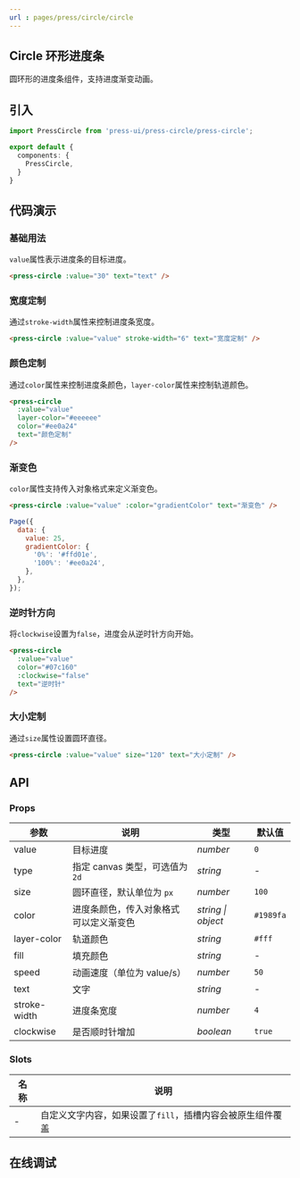 ```yaml
---
url : pages/press/circle/circle
---
```


## Circle 环形进度条

圆环形的进度条组件，支持进度渐变动画。



## 引入

```ts
import PressCircle from 'press-ui/press-circle/press-circle';

export default {
  components: {
    PressCircle,
  }
}
```

## 代码演示

### 基础用法

`value`属性表示进度条的目标进度。

```html
<press-circle :value="30" text="text" />
```

### 宽度定制

通过`stroke-width`属性来控制进度条宽度。

```html
<press-circle :value="value" stroke-width="6" text="宽度定制" />
```

### 颜色定制

通过`color`属性来控制进度条颜色，`layer-color`属性来控制轨道颜色。

```html
<press-circle
  :value="value"
  layer-color="#eeeeee"
  color="#ee0a24"
  text="颜色定制"
/>
```

### 渐变色

`color`属性支持传入对象格式来定义渐变色。

```html
<press-circle :value="value" :color="gradientColor" text="渐变色" />
```

```javascript
Page({
  data: {
    value: 25,
    gradientColor: {
      '0%': '#ffd01e',
      '100%': '#ee0a24',
    },
  },
});
```

### 逆时针方向

将`clockwise`设置为`false`，进度会从逆时针方向开始。

```html
<press-circle
  :value="value"
  color="#07c160"
  :clockwise="false"
  text="逆时针"
/>
```

### 大小定制

通过`size`属性设置圆环直径。

```html
<press-circle :value="value" size="120" text="大小定制" />
```

## API

### Props

| 参数         | 说明                                   | 类型               | 默认值    |
| ------------ | -------------------------------------- | ------------------ | --------- |
| value        | 目标进度                               | _number_           | `0`       |
| type         | 指定 canvas 类型，可选值为 `2d`        | _string_           | -         |
| size         | 圆环直径，默认单位为 `px`              | _number_           | `100`     |
| color        | 进度条颜色，传入对象格式可以定义渐变色 | _string \| object_ | `#1989fa` |
| layer-color  | 轨道颜色                               | _string_           | `#fff`    |
| fill         | 填充颜色                               | _string_           | -         |
| speed        | 动画速度（单位为 value/s）             | _number_           | `50`      |
| text         | 文字                                   | _string_           | -         |
| stroke-width | 进度条宽度                             | _number_           | `4`       |
| clockwise    | 是否顺时针增加                         | _boolean_          | `true`    |

### Slots

| 名称 | 说明                                                       |
| ---- | ---------------------------------------------------------- |
| -    | 自定义文字内容，如果设置了`fill`，插槽内容会被原生组件覆盖 |


## 在线调试

<debug-online />